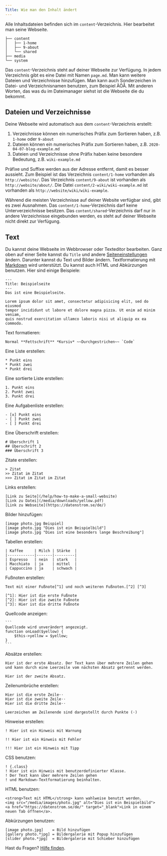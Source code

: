 ```yaml
---
Title: Wie man den Inhalt ändert
---
```

Alle Inhaltsdateien befinden sich im `content`-Verzeichnis. Hier bearbeitet man seine Webseite. 

``` box-drawing {aria-hidden=true}
├── content
│   ├── 1-home
│   ├── 9-about
│   └── shared
├── media
└── system
```

Das `content`-Verzeichnis steht auf deiner Webseite zur Verfügung. In jedem Verzeichnis gibt es eine Datei mit Namen `page.md`. Man kann weitere Dateien und Verzeichnisse hinzufügen. Man kann auch Sonderzeichen in Datei- und Verzeichnisnamen benutzen, zum Beispiel ÄÖÅ. Mit anderen Worten, das was du im Dateimanager siehst ist die Webseite die du bekommt.

## Dateien und Verzeichnisse

Deine Webseite wird automatisch aus dem `content`-Verzeichnis erstellt:

1. Verzeichnisse können ein numerisches Präfix zum Sortieren haben, z.B. `1-home` oder `9-about`
2. Dateien können ein numerisches Präfix zum Sortieren haben, z.B. `2020-04-07-blog-example.md`
3. Dateien und Verzeichnisse ohne Präfix haben keine besondere Bedeutung, z.B. `wiki-example.md`

Präfixe und Suffixe werden aus der Adresse entfernt, damit es besser aussieht. Zum Beispiel ist das Verzeichnis `content/1-home` vorhanden als `http://website/`. Das Verzeichnis `content/9-about` ist vorhanden als `http://website/about/`. Die Datei `content/2-wiki/wiki-example.md` ist vorhanden als `http://website/wiki/wiki-example`.

Während die meisten Verzeichnisse auf deiner Website verfügbar sind, gibt es zwei Ausnahmen. Das `content/1-home`-Verzeichnis darf keine Unterverzeichnisse besitzen. Das `content/shared`-Verzeichnis darf nur in andere Verzeichnisse eingebunden werden, es steht auf deiner Webseite nicht direkt zur Verfügung.

## Text

Du kannst deine Webseite im Webbrowser oder Texteditor bearbeiten. Ganz oben auf einer Seite kannst du `Title` und andere [Seiteneinstellungen](how-to-change-the-system#seiteneinstellungen) ändern. Darunter kannst du Text und Bilder ändern. Textformatierung mit [Markdown](https://github.com/annaesvensson/yellow-markdown/tree/main/README-de.md) wird unterstützt. Du kannst auch HTML und Abkürzungen benutzen. Hier sind einige Beispiele:

    ---
    Title: Beispielseite
    ---
    Das ist eine Beispielseite.

    Lorem ipsum dolor sit amet, consectetur adipisicing elit, sed do eiusmod 
    tempor incididunt ut labore et dolore magna pizza. Ut enim ad minim veniam, 
    quis nostrud exercitation ullamco laboris nisi ut aliquip ex ea commodo.

Text formatieren:

    Normal **Fettschrift** *Kursiv* ~~Durchgestrichen~~ `Code`

Eine Liste erstellen:

    * Punkt eins
    * Punkt zwei
    * Punkt drei

Eine sortierte Liste erstellen:

    1. Punkt eins
    2. Punkt zwei
    3. Punkt drei

Eine Aufgabenliste erstellen:

    - [x] Punkt eins
    - [ ] Punkt zwei
    - [ ] Punkt drei

Eine Überschrift erstellen:

    # Überschrift 1
    ## Überschrift 2
    ### Überschrift 3

Zitate erstellen:

    > Zitat
    >> Zitat im Zitat
    >>> Zitat im Zitat im Zitat

Links erstellen:

    [Link zu Seite](/help/how-to-make-a-small-website)
    [Link zu Datei](/media/downloads/yellow.pdf)
    [Link zu Webseite](https://datenstrom.se/de/)

Bilder hinzufügen:

    [image photo.jpg Beispiel]
    [image photo.jpg "Dies ist ein Beispielbild"]
    [image photo.jpg "Dies ist eine besonders lange Beschreibung"]

Tabellen erstellen:

    | Kaffee     | Milch | Stärke  |
    |------------|-------|---------|
    | Espresso   | nein  | stark   |
    | Macchiato  | ja    | mittel  |
    | Cappuccino | ja    | schwach |

Fußnoten erstellen:

    Text mit einer Fußnote[^1] und noch weiteren Fußnoten.[^2] [^3]
    
    [^1]: Hier ist die erste Fußnote
    [^2]: Hier ist die zweite Fußnote
    [^3]: Hier ist die dritte Fußnote

Quellcode anzeigen:

    ```
    Quellcode wird unverändert angezeigt.
    function onLoad($yellow) {
        $this->yellow = $yellow;
    }
    ```

Absätze erstellen:

    Hier ist der erste Absatz. Der Text kann über mehrere Zeilen gehen
    und kann durch eine Leerzeile vom nächsten Absatz getrennt werden.

    Hier ist der zweite Absatz.

Zeilenumbrüche erstellen:

    Hier ist die erste Zeile⋅⋅
    Hier ist die zweite Zeile⋅⋅
    Hier ist die dritte Zeile⋅⋅
    
    Leerzeichen am Zeilenende sind dargestellt durch Punkte (⋅)

Hinweise erstellen:

    ! Hier ist ein Hinweis mit Warnung
    
    !! Hier ist ein Hinweis mit Fehler
    
    !!! Hier ist ein Hinweis mit Tipp

CSS benutzen:

    ! {.class}
    ! Hier ist ein Hinweis mit benutzerdefinierter Klasse.
    ! Der Text kann über mehrere Zeilen gehen
    ! und Markdown-Textformatierung beinhalten.

HTML benutzen:

    <strong>Text mit HTML</strong> kann wahlweise benutzt werden.
    <img src="/media/images/photo.jpg" alt="Dies ist ein Beispielbild">
    <a href="https://datenstrom.se/de/" target="_blank">Link in einem neuen Tab öffnen</a>.

Abkürzungen benutzen:

    [image photo.jpg]    = Bild hinzufügen
    [gallery photo.*jpg] = Bildergalerie mit Popup hinzufügen
    [slider photo.*jpg]  = Bildergalerie mit Schieber hinzufügen

Hast du Fragen? [Hilfe finden](.).
